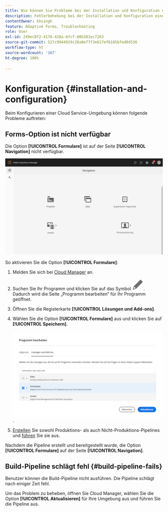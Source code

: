 ```yaml
---
title: Wie können Sie Probleme bei der Installation und Konfiguration einer AEM Forms as a Cloud Service-Umgebung beheben?
description: Fehlerbehebung bei der Installation und Konfiguration einer AEM Forms as a Cloud Service-Umgebung.
contentOwner: khsingh
feature: Adaptive Forms, Troubleshooting
role: User
exl-id: 249ec8f2-4176-428a-bfcf-80b381ec7263
source-git-commit: 527c9944929c28a0ef7f3e617ef6185bfed0d536
workflow-type: ht
source-wordcount: '167'
ht-degree: 100%

---
```


# Konfiguration {#installation-and-configuration}

Beim Konfigurieren einer Cloud Service-Umgebung können folgende Probleme auftreten:

## Forms-Option ist nicht verfügbar

Die Option **[!UICONTROL Formulare]** ist auf der Seite **[!UICONTROL Navigation]** nicht verfügbar.

![Formulare-Option ist nicht verfügbar](assets/installation-configuration-forms-option-unavailable-troubleshooting.png)

So aktivieren Sie die Option **[!UICONTROL Formulare]**:

1. Melden Sie sich bei [Cloud Manager](https://experience.adobe.com/) an.
1. Suchen Sie Ihr Programm und klicken Sie auf das Symbol ![Formulare-Option ist nicht verfügbar](assets/Smock_Edit_18_N.svg). Dadurch wird die Seite „Programm bearbeiten“ für Ihr Programm geöffnet.
1. Öffnen Sie die Registerkarte **[!UICONTROL Lösungen und Add-ons]**.
1. Wählen Sie die Option **[!UICONTROL Formulare]** aus und klicken Sie auf **[!UICONTROL Speichern]**.

   ![Wählen Sie die Option „Formulare“ aus](assets/installation-configuration-select-forms-option.png).
1. [Erstellen](https://experienceleague.adobe.com/docs/experience-manager-cloud-manager/using/how-to-use/configuring-pipeline.html?lang=de#how-to-use) Sie sowohl Produktions- als auch Nicht-Produktions-Pipelines und [führen](https://experienceleague.adobe.com/docs/experience-manager-cloud-manager/using/how-to-use/deploying-code.html?lang=de) Sie sie aus.

Nachdem die Pipeline erstellt und bereitgestellt wurde, die Option **[!UICONTROL Formulare]** auf der Seite **[!UICONTROL Navigation]**.

<!--  
## Environment creation fails {#environment-creation-fails}

Users are unable to create an [!DNL AEM Forms] as a Cloud Service environment. The environment creation fails after running for some time.

A missing profile can lead to environment creation failure. Check that the profile exists in Admin Console. If the profile does not exist, perform the following steps to create the profile:

1. Log in to [Admin Console](https://adminconsole.adobe.com/). Use Adobe ID of administrator provisioned to use Automated Forms Conversion Service to login. Do not any other ID or Federated ID to login.
1. Click the **[!UICONTROL Automated Forms Conversion Service]** option.
1. Click **[!UICONTROL New Profile]** in the Products tab.
1. Specify Name, Display Name, and Description for the profile. Click **[!UICONTROL Done]**. A profile is created.

If the profile exists and issues still persist, contact Adobe Support. -->

## Build-Pipeline schlägt fehl {#build-pipeline-fails}

Benutzer können die Build-Pipeline nicht ausführen. Die Pipeline schlägt nach einiger Zeit fehl.

Um das Problem zu beheben, öffnen Sie Cloud Manager, wählen Sie die Option **[!UICONTROL Aktualisieren]** für Ihre Umgebung aus und führen Sie die Pipeline aus.
